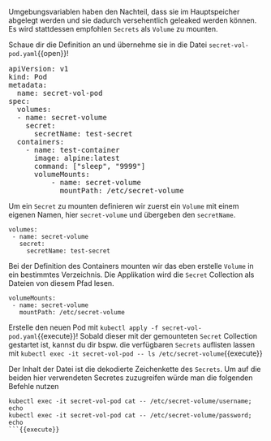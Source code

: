 Umgebungsvariablen haben den Nachteil, dass sie im Hauptspeicher abgelegt werden und sie dadurch versehentlich geleaked werden können. Es wird stattdessen empfohlen `Secrets` als `Volume` zu mounten.

Schaue dir die Definition an und übernehme sie in die Datei `secret-vol-pod.yaml`{{open}}!

<pre class="file" data-filename="secret-vol-pod.yaml">
apiVersion: v1
kind: Pod
metadata:
  name: secret-vol-pod
spec:
  volumes:
  - name: secret-volume
    secret:
      secretName: test-secret
  containers:
    - name: test-container
      image: alpine:latest
      command: ["sleep", "9999"]
      volumeMounts:
          - name: secret-volume
            mountPath: /etc/secret-volume
</pre>

Um ein `Secret` zu mounten definieren wir zuerst ein `Volume` mit einem eigenen Namen, hier `secret-volume` und übergeben den `secretName`.

```
volumes:
 - name: secret-volume
   secret:
     secretName: test-secret
```

Bei der Definition des Containers mounten wir das eben erstelle `Volume` in ein bestimmtes Verzeichnis. Die Applikation wird die `Secret` Collection als Dateien von diesem Pfad lesen.

```
volumeMounts:
 - name: secret-volume
   mountPath: /etc/secret-volume
```

Erstelle den neuen Pod mit `kubectl apply -f secret-vol-pod.yaml`{{execute}}!
Sobald dieser mit der gemounteten `Secret` Collection gestartet ist, kannst du dir bspw. die verfügbaren `Secrets` auflisten lassen mit `kubectl exec -it secret-vol-pod -- ls /etc/secret-volume`{{execute}}

Der Inhalt der Datei ist die dekodierte Zeichenkette des `Secrets`. 
Um auf die beiden hier verwendeten Secretes zuzugreifen würde man die folgenden Befehle nutzen 

```
kubectl exec -it secret-vol-pod cat -- /etc/secret-volume/username; echo
kubectl exec -it secret-vol-pod cat -- /etc/secret-volume/password; echo
```{{execute}}